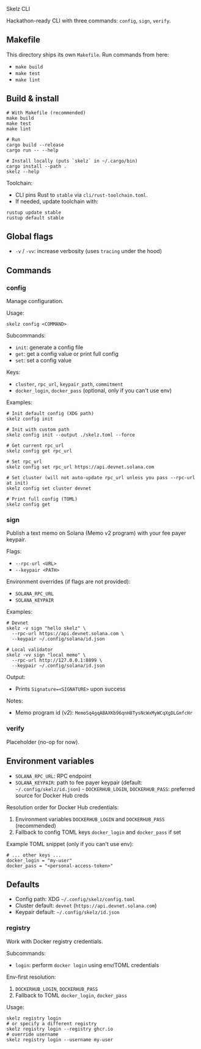 Skelz CLI

Hackathon-ready CLI with three commands: `config`, `sign`, `verify`.

## Makefile

This directory ships its own `Makefile`. Run commands from here:

- `make build`
- `make test`
- `make lint`

## Build & install

```
# With Makefile (recommended)
make build
make test
make lint

# Run
cargo build --release
cargo run -- --help

# Install locally (puts `skelz` in ~/.cargo/bin)
cargo install --path .
skelz --help
```

Toolchain:

- CLI pins Rust to `stable` via `cli/rust-toolchain.toml`.
- If needed, update toolchain with:
```
rustup update stable
rustup default stable
```

## Global flags

- `-v` / `-vv`: increase verbosity (uses `tracing` under the hood)

## Commands

### config
Manage configuration.

Usage:
```
skelz config <COMMAND>
```

Subcommands:
- `init`: generate a config file
- `get`: get a config value or print full config
- `set`: set a config value

Keys:
- `cluster`, `rpc_url`, `keypair_path`, `commitment`
- `docker_login`, `docker_pass` (optional, only if you can't use env)

Examples:
```
# Init default config (XDG path)
skelz config init

# Init with custom path
skelz config init --output ./skelz.toml --force

# Get current rpc_url
skelz config get rpc_url

# Set rpc_url
skelz config set rpc_url https://api.devnet.solana.com

# Set cluster (will not auto-update rpc_url unless you pass --rpc-url at init)
skelz config set cluster devnet

# Print full config (TOML)
skelz config get
```

### sign
Publish a text memo on Solana (Memo v2 program) with your fee payer keypair.

Flags:
- `--rpc-url <URL>`
- `--keypair <PATH>`

Environment overrides (if flags are not provided):
- `SOLANA_RPC_URL`
- `SOLANA_KEYPAIR`

Examples:
```
# Devnet
skelz -v sign "hello skelz" \
  --rpc-url https://api.devnet.solana.com \
  --keypair ~/.config/solana/id.json

# Local validator
skelz -vv sign "local memo" \
  --rpc-url http://127.0.0.1:8899 \
  --keypair ~/.config/solana/id.json
```
Output:
- Prints `Signature=<SIGNATURE>` upon success

Notes:
- Memo program id (v2): `MemoSq4gqABAXKb96qnH8TysNcWxMyWCqXgDLGmfcHr`

### verify
Placeholder (no-op for now).

## Environment variables
- `SOLANA_RPC_URL`: RPC endpoint
- `SOLANA_KEYPAIR`: path to fee payer keypair (default: `~/.config/skelz/id.json`)
\- `DOCKERHUB_LOGIN`, `DOCKERHUB_PASS`: preferred source for Docker Hub creds

Resolution order for Docker Hub credentials:
1. Environment variables `DOCKERHUB_LOGIN` and `DOCKERHUB_PASS` (recommended)
2. Fallback to config TOML keys `docker_login` and `docker_pass` if set

Example TOML snippet (only if you can't use env):
```
# ... other keys ...
docker_login = "my-user"
docker_pass = "<personal-access-token>"
```

## Defaults
- Config path: XDG `~/.config/skelz/config.toml`
- Cluster default: `devnet` (`https://api.devnet.solana.com`)
- Keypair default: `~/.config/skelz/id.json`

### registry
Work with Docker registry credentials.

Subcommands:
- `login`: perform `docker login` using env/TOML credentials

Env-first resolution:
1. `DOCKERHUB_LOGIN`, `DOCKERHUB_PASS`
2. Fallback to TOML `docker_login`, `docker_pass`

Usage:
```
skelz registry login
# or specify a different registry
skelz registry login --registry ghcr.io
# override username
skelz registry login --username my-user
```

